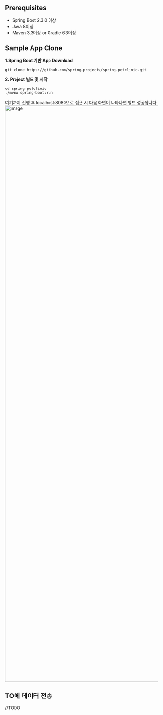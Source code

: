 ## Prerequisites
* Spring Boot 2.3.0 이상
* Java 8이상
* Maven 3.3이상 or Gradle 6.3이상

## Sample App Clone
**1.Spring Boot 기반 App Download**
~~~
git clone https://github.com/spring-projects/spring-petclinic.git
~~~

**2. Project 빌드 및 시작**
~~~
cd spring-petclinic
./mvnw spring-boot:run
~~~
여기까지 진행 후 localhost:8080으로 접근 시 다음 화면이 나타나면 빌드 성공입니다
<img width="1897" alt="image" src="https://user-images.githubusercontent.com/14763080/160322227-95e845ca-a415-4c70-a9b7-931b418cd53f.png">

## TO에 데이터 전송
//TODO
